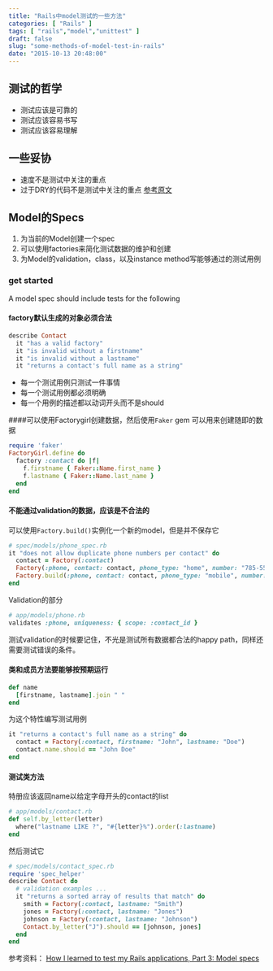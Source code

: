 ```yaml
---
title: "Rails中model测试的一些方法"
categories: [ "Rails" ]
tags: [ "rails","model","unittest" ]
draft: false
slug: "some-methods-of-model-test-in-rails"
date: "2015-10-13 20:48:00"
---
```


## 测试的哲学
* 测试应该是可靠的
* 测试应该容易书写
* 测试应该容易理解


## 一些妥协
* 速度不是测试中关注的重点
* 过于DRY的代码不是测试中关注的重点
[参考原文](http://everydayrails.com/2012/03/12/testing-series-intro.html#sthash.CilJZyad.dpuf)


## Model的Specs
1. 为当前的Model创建一个spec
2. 可以使用factories来简化测试数据的维护和创建
3. 为Model的validation，class，以及instance method写能够通过的测试用例


### get started
A model spec should include tests for the following


#### factory默认生成的对象必须合法

```ruby
describe Contact 
  it "has a valid factory" 
  it "is invalid without a firstname" 
  it "is invalid without a lastname" 
  it "returns a contact's full name as a string"
``` 

* 每一个测试用例只测试一件事情
* 每一个测试用例都必须明确
* 每一个用例的描述都以动词开头而不是should

####可以使用Factorygirl创建数据，然后使用`Faker` gem 可以用来创建随即的数据
```ruby
require 'faker' 
FactoryGirl.define do 
  factory :contact do |f| 
    f.firstname { Faker::Name.first_name } 
    f.lastname { Faker::Name.last_name } 
  end 
end 
```

#### 不能通过validation的数据，应该是不合法的
可以使用`Factory.build()`实例化一个新的model，但是并不保存它

```ruby
# spec/models/phone_spec.rb 
it "does not allow duplicate phone numbers per contact" do 
  contact = Factory(:contact) 
  Factory(:phone, contact: contact, phone_type: "home", number: "785-555-1234") 
  Factory.build(:phone, contact: contact, phone_type: "mobile", number: "785-555-1234").should_not be_valid 
end 
```

Validation的部分

```ruby
# app/models/phone.rb 
validates :phone, uniqueness: { scope: :contact_id }
```

测试validation的时候要记住，不光是测试所有数据都合法的happy path，同样还需要测试错误的条件。

#### 类和成员方法要能够按预期运行
```ruby
def name 
  [firstname, lastname].join " "  
end
```
为这个特性编写测试用例
  
```ruby
it "returns a contact's full name as a string" do 
  contact = Factory(:contact, firstname: "John", lastname: "Doe")
  contact.name.should == "John Doe" 
end 
```
#### 测试类方法

特册应该返回name以给定字母开头的contact的list

```ruby
# app/models/contact.rb 
def self.by_letter(letter) 
  where("lastname LIKE ?", "#{letter}%").order(:lastname) 
end 
```

然后测试它

```ruby
# spec/models/contact_spec.rb 
require 'spec_helper' 
describe Contact do 
  # validation examples ... 
  it "returns a sorted array of results that match" do
    smith = Factory(:contact, lastname: "Smith") 
    jones = Factory(:contact, lastname: "Jones") 
    johnson = Factory(:contact, lastname: "Johnson") 
    Contact.by_letter("J").should == [johnson, jones] 
  end 
end 
```

参考资料：
[ How I learned to test my Rails applications, Part 3: Model specs](http://everydayrails.com/2012/03/19/testing-series-rspec-models-factory-girl.html#sthash.BNN9Bvqo.dpuf)